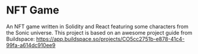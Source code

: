 # NFT Game

An NFT game written in Solidity and React featuring some characters from the Sonic universe. This project is based on an awesome project guide from Buildspace: https://app.buildspace.so/projects/CO5cc2751b-e878-41c4-99fa-a614dc910ee9